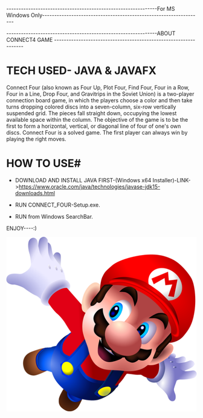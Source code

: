 --------------------------------------------------------------For MS Windows Only------------------------------------------------------------------


--------------------------------------------------------------ABOUT CONNECT4 GAME -----------------------------------------------------------------

# TECH USED- JAVA & JAVAFX


Connect Four (also known as Four Up, Plot Four, Find Four, Four in a Row, Four in a Line, Drop Four, and Gravitrips in the Soviet Union) is a two-player connection board game, in which the players choose a color and then take turns dropping colored discs into a seven-column, six-row vertically suspended grid. The pieces fall straight down, occupying the lowest available space within the column. The objective of the game is to be the first to form a horizontal, vertical, or diagonal line of four of one's own discs. Connect Four is a solved game. The first player can always win by playing the right moves.

# HOW TO USE# 


 
 
* DOWNLOAD AND INSTALL JAVA FIRST-(Windows x64 Installer)-LINK->https://www.oracle.com/java/technologies/javase-jdk15-downloads.html

* RUN CONNECT_FOUR-Setup.exe.

* RUN from Windows SearchBar.

ENJOY----:)


<img src="CONNECT_FOUR/Screenshots/5.png" alt="no idea" >

